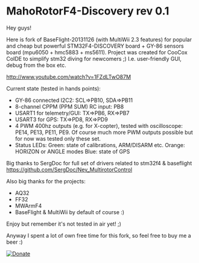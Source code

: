 MahoRotorF4-Discovery rev 0.1 
=======
Hey guys! 

Here is fork of BaseFlight-20131126 (with MultiWii 2.3 features) for popular and cheap but powerful STM32F4-DISCOVERY board + GY-86 sensors board (mpu6050 + hmc5883 + ms5611).
Project was created for CooCox CoIDE to simplify stm32 diving for newcomers ;) I.e. user-friendly GUI, debug from the box etc. 

http://www.youtube.com/watch?v=1FZdLTwO87M

Current state (tested in hands points):
 - GY-86 connected I2C2: SCL=>PB10, SDA=>PB11
 - 8-channel CPPM (PPM SUM) RC input: PB8
 - USART1 for telemetry/GUI: TX=>PB6, RX=>PB7
 - USART3 for GPS: TX=>PD8, RX=>PD9
 - 4 PWM 400hz outputs (e.g. for X-copter), tested with oscilloscope: PE14, PE13, PE11, PE9. Of course much more PWM outputs possible but for now was tested only these set.
 - Status LEDs:
   Green: state of calibrations, ARM/DISARM etc.
   Orange: HORIZON or ANGLE modes 
   Blue: state of GPS
   

Big thanks to SergDoc for full set of drivers related to stm32f4 & baseflight https://github.com/SergDoc/Nev_MultirotorControl

Also big thanks for the projects:
- AQ32
- FF32
- MWArmF4
- BaseFlight & MultiWii by default of course :)    
   
Enjoy but remember it's not tested in air yet! ;)

Anyway I spent a lot of own free time for this fork, so feel free to buy me a beer :)

[![Donate](https://www.paypalobjects.com/en_US/i/btn/btn_donate_LG.gif)](https://www.paypal.com/cgi-bin/webscr?cmd=_donations&business=NQ6D8YEWUV88S)


     
  
 



 